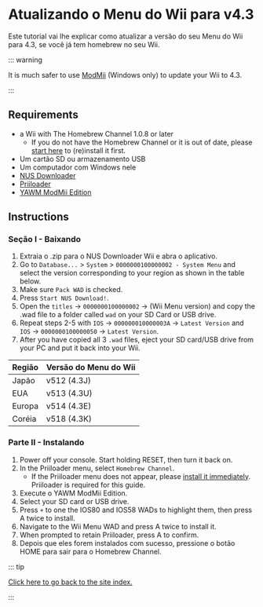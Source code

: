 # Atualizando o Menu do Wii para v4.3

Este tutorial vai lhe explicar como atualizar a versão do seu Menu do Wii para 4.3, se você já tem homebrew no seu Wii.

::: warning

It is much safer to use [ModMii](modmii) (Windows only) to update your Wii to 4.3.

:::

## Requirements

- a Wii with The Homebrew Channel 1.0.8 or later
    - If you do not have the Homebrew Channel or it is out of date, please [start here](get-started) to (re)install it first.
- Um cartão SD ou armazenamento USB
- Um computador com Windows nele
- [NUS Downloader](https://github.com/WiiDatabase/nusdownloader/releases/latest)
- [Priiloader](priiloader)
- [YAWM ModMii Edition](https://oscwii.org/library/app/yawmme)

## Instructions

### Seção I - Baixando

1. Extraia o .zip para o NUS Downloader Wii e abra o aplicativo.
2. Go to `Database...` > `System` > `0000000100000002 - System Menu` and select the version corresponding to your region as shown in the table below.
3. Make sure `Pack WAD` is checked.
4. Press `Start NUS Download!`.
5. Open the `titles` -> `0000000100000002` -> (Wii Menu version) and copy the .wad file to a folder called `wad` on your SD Card or USB drive.
6. Repeat steps 2-5 with `IOS` -> `000000010000003A` -> `Latest Version` and `IOS` -> `0000000100000050` -> `Latest Version`.
7. After you have copied all 3 `.wad` files, eject your SD card/USB drive from your PC and put it back into your Wii.

| Região | Versão do Menu do Wii                          |
| ------ | ---------------------------------------------- |
| Japão  | v512 (4.3J) |
| EUA    | v513 (4.3U) |
| Europa | v514 (4.3E) |
| Coréia | v518 (4.3K) |

### Parte II - Instalando

1. Power off your console. Start holding RESET, then turn it back on.
2. In the Priiloader menu, select `Homebrew Channel`.
    - If the Priiloader menu does not appear, please [install it immediately](priiloader). Priiloader is required for this guide.
3. Execute o YAWM ModMii Edition.
4. Select your SD card or USB drive.
5. Press `+` to one the IOS80 and IOS58 WADs to highlight them, then press A twice to install.
6. Navigate to the Wii Menu WAD and press A twice to install it.
7. When prompted to retain Priiloader, press A to confirm.
8. Depois que eles forem instalados com sucesso, pressione o botão HOME para sair para o Homebrew Channel.

::: tip

[Click here to go back to the site index.](site-navigation)

:::
